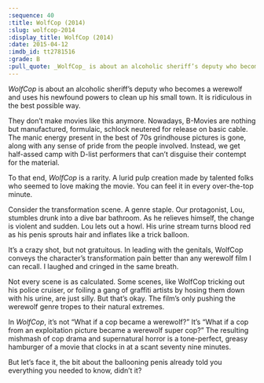 ```yaml
---
:sequence: 40
:title: WolfCop (2014)
:slug: wolfcop-2014
:display_title: WolfCop (2014)
:date: 2015-04-12
:imdb_id: tt2781516
:grade: B
:pull_quote: _WolfCop_ is about an alcoholic sheriff’s deputy who becomes a werewolf and uses his newfound powers to clean up his small town. If this sounds ridiculous, this may not be the movie for you. If this sounds awesome, this may not be the movie for you. If this sounds ridiculous _and_ awesome, you’re in for a treat.
---
```

_WolfCop_ is about an alcoholic sheriff’s deputy who becomes a werewolf and uses his newfound powers to clean up his small town. It is ridiculous in the best possible way. 

They don’t make movies like this anymore. Nowadays, B-Movies are nothing but manufactured, formulaic, schlock neutered for release on basic cable. The manic energy present in the best of 70s grindhouse pictures is gone, along with any sense of pride from the people involved. Instead, we get half-assed camp with D-list performers that can’t disguise their contempt for the material.

To that end, _WolfCop_ is a rarity. A lurid pulp creation made by talented folks who seemed to love making the movie. You can feel it in every over-the-top minute. 

Consider the transformation scene. A genre staple. Our protagonist, Lou, stumbles drunk into a dive bar bathroom. As he relieves himself, the change is violent and sudden. Lou lets out a howl. His urine stream turns blood red as his penis sprouts hair and inflates like a trick balloon. 

It’s a crazy shot, but not gratuitous. In leading with the genitals, WolfCop conveys the character’s transformation pain better than any werewolf film I can recall. I laughed and cringed in the same breath.

Not every scene is as calculated. Some scenes, like WolfCop tricking out his police cruiser, or foiling a gang of graffiti artists by hosing them down with his urine, are just silly. But that’s okay. The film’s only pushing the werewolf genre tropes to their natural extremes. 

In _WolfCop_, it’s not “What if a cop became a werewolf?” It’s “What if a cop from an exploitation picture became a werewolf super cop?” The resulting mishmash of cop drama and supernatural horror is a tone-perfect, greasy hamburger of a movie that clocks in at a scant seventy nine minutes. 

But let’s face it, the bit about the ballooning penis already told you everything you needed to know, didn’t it?
